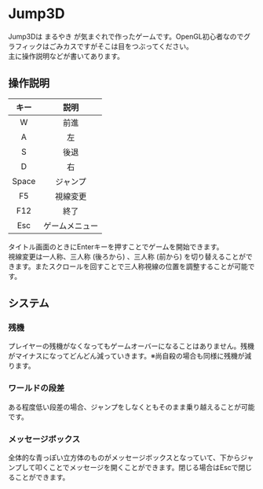 # Jump3D

Jump3Dは まるやき が気まぐれで作ったゲームです。OpenGL初心者なのでグラフィックはごみカスですがそこは目をつぶってください。</br>
主に操作説明などが書いてあります。

## 操作説明
| キー | 説明 |
| :---: | :---: |
| W | 前進 |
| A | 左 |
| S | 後退 |
| D | 右 |
| Space | ジャンプ |
| F5 | 視線変更 |
| F12 | 終了 |
| Esc | ゲームメニュー |

タイトル画面のときにEnterキーを押すことでゲームを開始できます。</br>
視線変更は一人称、三人称 (後ろから) 、三人称 (前から) を切り替えることができます。またスクロールを回すことで三人称視線の位置を調整することが可能です。

## システム

### 残機
プレイヤーの残機がなくなってもゲームオーバーになることはありません。残機がマイナスになってどんどん減っていきます。※尚自殺の場合も同様に残機が減ります。

### ワールドの段差
ある程度低い段差の場合、ジャンプをしなくともそのまま乗り越えることが可能です。

### メッセージボックス
全体的な青っぽい立方体のものがメッセージボックスとなっていて、下からジャンプして叩くことでメッセージを開くことができます。閉じる場合はEscで閉じることができます。
